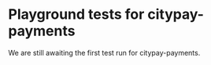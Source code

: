 # Playground tests for citypay-payments
We are still awaiting the first test run for citypay-payments.
